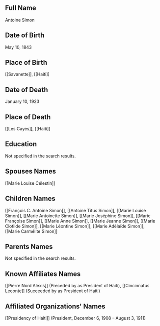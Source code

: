 ## Full Name
Antoine Simon

## Date of Birth
May 10, 1843

## Place of Birth
[[Savanette]], [[Haiti]]

## Date of Death
January 10, 1923

## Place of Death
[[Les Cayes]], [[Haiti]]

## Education
Not specified in the search results.

## Spouses Names
[[Marie Louise Célestin]]

## Children Names
[[François C. Antoine Simon]], [[Antoine Titus Simon]], [[Marie Louise Simon]], [[Marie Antoinette Simon]], [[Marie Joséphine Simon]], [[Marie Françoise Simon]], [[Marie Anne Simon]], [[Marie Jeanne Simon]], [[Marie Clotilde Simon]], [[Marie Léontine Simon]], [[Marie Adélaïde Simon]], [[Marie Carmélite Simon]]

## Parents Names
Not specified in the search results.

## Known Affiliates Names
[[Pierre Nord Alexis]] (Preceded by as President of Haiti),
[[Cincinnatus Leconte]] (Succeeded by as President of Haiti)

## Affiliated Organizations' Names
[[Presidency of Haiti]] (President, December 6, 1908 – August 3, 1911)